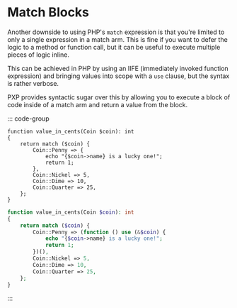 # Match Blocks <Badge type="tip" text="implemented" />

Another downside to using PHP's `match` expression is that you're limited to only a single expression in a match arm. This is fine if you want to defer the logic to a method or function call, but it can be useful to execute multiple pieces of logic inline.

This can be achieved in PHP by using an IIFE (immediately invoked function expression) and bringing values into scope with a `use` clause, but the syntax is rather verbose. 

PXP provides syntactic sugar over this by allowing you to execute a block of code inside of a match arm and return a value from the block.

::: code-group

```pxp [multi-line-match.pxp]
function value_in_cents(Coin $coin): int
{
    return match ($coin) {
        Coin::Penny => {
            echo "{$coin->name} is a lucky one!";
            return 1;
        },
        Coin::Nickel => 5,
        Coin::Dime => 10,
        Coin::Quarter => 25,
    };
}
```

```php [multi-line-match.php]
function value_in_cents(Coin $coin): int
{
    return match ($coin) {
        Coin::Penny => (function () use (&$coin) {
            echo "{$coin->name} is a lucky one!";
            return 1;
        })(),
        Coin::Nickel => 5,
        Coin::Dime => 10,
        Coin::Quarter => 25,
    };
}
```

:::